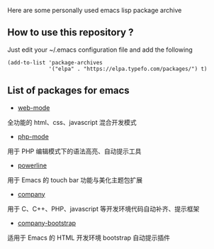 Here are some personally used emacs lisp package archive

## How to use this repository ?

Just edit your ~/.emacs configuration file and add the following

    (add-to-list 'package-archives
                 '("elpa" . "https://elpa.typefo.com/packages/") t)

## List of packages for emacs

- [web-mode](https://elpa.typefo.com/packages/web-mode-16.0.23.tar)

全功能的 html、css、javascript 混合开发模式

- [php-mode](https://elpa.typefo.com/packages/php-mode-1.21.1.tar)

用于 PHP 编辑模式下的语法高亮、自动提示工具

- [powerline](https://elpa.typefo.com/packages/powerline-2.4.tar)

用于 Emacs 的 touch bar 功能与美化主题包扩展

- [company](https://elpa.typefo.com/packages/company-0.9.10.tar)

用于 C、C++、PHP、javascript 等开发环境代码自动补齐、提示框架

- [company-bootstrap](https://elpa.typefo.com/packages/company-bootstrap-4.3.1.tar)

适用于 Emacs 的 HTML 开发环境 bootstrap 自动提示插件
